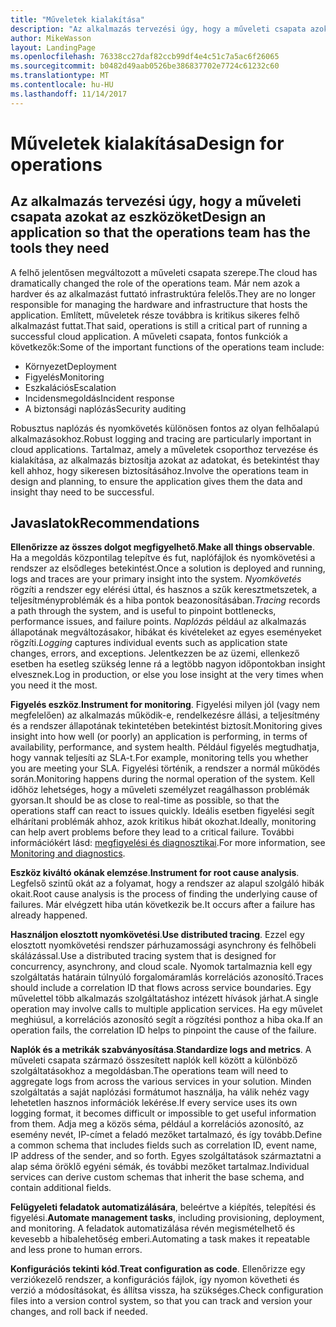 ```yaml
---
title: "Műveletek kialakítása"
description: "Az alkalmazás tervezési úgy, hogy a műveleti csapata azokat az eszközöket"
author: MikeWasson
layout: LandingPage
ms.openlocfilehash: 76338cc27daf82ccb99df4e4c51c7a5ac6f26065
ms.sourcegitcommit: b0482d49aab0526be386837702e7724c61232c60
ms.translationtype: MT
ms.contentlocale: hu-HU
ms.lasthandoff: 11/14/2017
---
```

# <a name="design-for-operations"></a><span data-ttu-id="fecc5-103">Műveletek kialakítása</span><span class="sxs-lookup"><span data-stu-id="fecc5-103">Design for operations</span></span>

## <a name="design-an-application-so-that-the-operations-team-has-the-tools-they-need"></a><span data-ttu-id="fecc5-104">Az alkalmazás tervezési úgy, hogy a műveleti csapata azokat az eszközöket</span><span class="sxs-lookup"><span data-stu-id="fecc5-104">Design an application so that the operations team has the tools they need</span></span>

<span data-ttu-id="fecc5-105">A felhő jelentősen megváltozott a műveleti csapata szerepe.</span><span class="sxs-lookup"><span data-stu-id="fecc5-105">The cloud has dramatically changed the role of the operations team.</span></span> <span data-ttu-id="fecc5-106">Már nem azok a hardver és az alkalmazást futtató infrastruktúra felelős.</span><span class="sxs-lookup"><span data-stu-id="fecc5-106">They are no longer responsible for managing the hardware and infrastructure that hosts the application.</span></span>  <span data-ttu-id="fecc5-107">Említett, műveletek része továbbra is kritikus sikeres felhő alkalmazást futtat.</span><span class="sxs-lookup"><span data-stu-id="fecc5-107">That said, operations is still a critical part of running a successful cloud application.</span></span> <span data-ttu-id="fecc5-108">A műveleti csapata, fontos funkciók a következők:</span><span class="sxs-lookup"><span data-stu-id="fecc5-108">Some of the important functions of the operations team include:</span></span>

- <span data-ttu-id="fecc5-109">Környezet</span><span class="sxs-lookup"><span data-stu-id="fecc5-109">Deployment</span></span>
- <span data-ttu-id="fecc5-110">Figyelés</span><span class="sxs-lookup"><span data-stu-id="fecc5-110">Monitoring</span></span>
- <span data-ttu-id="fecc5-111">Eszkalációs</span><span class="sxs-lookup"><span data-stu-id="fecc5-111">Escalation</span></span>
- <span data-ttu-id="fecc5-112">Incidensmegoldás</span><span class="sxs-lookup"><span data-stu-id="fecc5-112">Incident response</span></span>
- <span data-ttu-id="fecc5-113">A biztonsági naplózás</span><span class="sxs-lookup"><span data-stu-id="fecc5-113">Security auditing</span></span>

<span data-ttu-id="fecc5-114">Robusztus naplózás és nyomkövetés különösen fontos az olyan felhőalapú alkalmazásokhoz.</span><span class="sxs-lookup"><span data-stu-id="fecc5-114">Robust logging and tracing are particularly important in cloud applications.</span></span> <span data-ttu-id="fecc5-115">Tartalmaz, amely a műveletek csoporthoz tervezése és kialakítása, az alkalmazás biztosítja azokat az adatokat, és betekintést thay kell ahhoz, hogy sikeresen biztosításához.</span><span class="sxs-lookup"><span data-stu-id="fecc5-115">Involve the operations team in design and planning, to ensure the application gives them the data and insight thay need to be successful.</span></span>  <!-- to do: Link to DevOps checklist -->

## <a name="recommendations"></a><span data-ttu-id="fecc5-116">Javaslatok</span><span class="sxs-lookup"><span data-stu-id="fecc5-116">Recommendations</span></span>

<span data-ttu-id="fecc5-117">**Ellenőrizze az összes dolgot megfigyelhető**.</span><span class="sxs-lookup"><span data-stu-id="fecc5-117">**Make all things observable**.</span></span> <span data-ttu-id="fecc5-118">Ha a megoldás központilag telepítve és fut, naplófájlok és nyomkövetési a rendszer az elsődleges betekintést.</span><span class="sxs-lookup"><span data-stu-id="fecc5-118">Once a solution is deployed and running, logs and traces are your primary insight into the system.</span></span> <span data-ttu-id="fecc5-119">*Nyomkövetés* rögzíti a rendszer egy elérési úttal, és hasznos a szűk keresztmetszetek, a teljesítményproblémák és a hiba pontok beazonosításában.</span><span class="sxs-lookup"><span data-stu-id="fecc5-119">*Tracing* records a path through the system, and is useful to pinpoint bottlenecks, performance issues, and failure points.</span></span> <span data-ttu-id="fecc5-120">*Naplózás* például az alkalmazás állapotának megváltozásakor, hibákat és kivételeket az egyes eseményeket rögzíti.</span><span class="sxs-lookup"><span data-stu-id="fecc5-120">*Logging* captures individual events such as application state changes, errors, and exceptions.</span></span> <span data-ttu-id="fecc5-121">Jelentkezzen be az üzemi, ellenkező esetben ha esetleg szükség lenne rá a legtöbb nagyon időpontokban insight elvesznek.</span><span class="sxs-lookup"><span data-stu-id="fecc5-121">Log in production, or else you lose insight at the very times when you need it the most.</span></span>

<span data-ttu-id="fecc5-122">**Figyelés eszköz**.</span><span class="sxs-lookup"><span data-stu-id="fecc5-122">**Instrument for monitoring**.</span></span> <span data-ttu-id="fecc5-123">Figyelési milyen jól (vagy nem megfelelően) az alkalmazás működik-e, rendelkezésre állási, a teljesítmény és a rendszer állapotának tekintetében betekintést biztosít.</span><span class="sxs-lookup"><span data-stu-id="fecc5-123">Monitoring gives insight into how well (or poorly) an application is performing, in terms of availability, performance, and system health.</span></span> <span data-ttu-id="fecc5-124">Például figyelés megtudhatja, hogy vannak teljesíti az SLA-t.</span><span class="sxs-lookup"><span data-stu-id="fecc5-124">For example, monitoring tells you whether you are meeting your SLA.</span></span> <span data-ttu-id="fecc5-125">Figyelési történik, a rendszer a normál működés során.</span><span class="sxs-lookup"><span data-stu-id="fecc5-125">Monitoring happens during the normal operation of the system.</span></span> <span data-ttu-id="fecc5-126">Kell időhöz lehetséges, hogy a műveleti személyzet reagálhasson problémák gyorsan.</span><span class="sxs-lookup"><span data-stu-id="fecc5-126">It should be as close to real-time as possible, so that the operations staff can react to issues quickly.</span></span> <span data-ttu-id="fecc5-127">Ideális esetben figyelési segít elhárítani problémák ahhoz, azok kritikus hibát okozhat.</span><span class="sxs-lookup"><span data-stu-id="fecc5-127">Ideally, monitoring can help avert problems before they lead to a critical failure.</span></span> <span data-ttu-id="fecc5-128">További információkért lásd: [megfigyelési és diagnosztikai][monitoring].</span><span class="sxs-lookup"><span data-stu-id="fecc5-128">For more information, see [Monitoring and diagnostics][monitoring].</span></span>

<span data-ttu-id="fecc5-129">**Eszköz kiváltó okának elemzése**.</span><span class="sxs-lookup"><span data-stu-id="fecc5-129">**Instrument for root cause analysis**.</span></span> <span data-ttu-id="fecc5-130">Legfelső szintű okát az a folyamat, hogy a rendszer az alapul szolgáló hibák okait.</span><span class="sxs-lookup"><span data-stu-id="fecc5-130">Root cause analysis is the process of finding the underlying cause of failures.</span></span> <span data-ttu-id="fecc5-131">Már elvégzett hiba után következik be.</span><span class="sxs-lookup"><span data-stu-id="fecc5-131">It occurs after a failure has already happened.</span></span> 

<span data-ttu-id="fecc5-132">**Használjon elosztott nyomkövetési**.</span><span class="sxs-lookup"><span data-stu-id="fecc5-132">**Use distributed tracing**.</span></span> <span data-ttu-id="fecc5-133">Ezzel egy elosztott nyomkövetési rendszer párhuzamossági asynchrony és felhőbeli skálázással.</span><span class="sxs-lookup"><span data-stu-id="fecc5-133">Use a distributed tracing system that is designed for concurrency, asynchrony, and cloud scale.</span></span> <span data-ttu-id="fecc5-134">Nyomok tartalmaznia kell egy szolgáltatás határain túlnyúló forgalomáramlás korrelációs azonosító.</span><span class="sxs-lookup"><span data-stu-id="fecc5-134">Traces should include a correlation ID that flows across service boundaries.</span></span> <span data-ttu-id="fecc5-135">Egy művelettel több alkalmazás szolgáltatáshoz intézett hívások járhat.</span><span class="sxs-lookup"><span data-stu-id="fecc5-135">A single operation may involve calls to multiple application services.</span></span> <span data-ttu-id="fecc5-136">Ha egy művelet meghiúsul, a korrelációs azonosító segít a rögzítési ponthoz a hiba oka.</span><span class="sxs-lookup"><span data-stu-id="fecc5-136">If an operation fails, the correlation ID helps to pinpoint the cause of the failure.</span></span> 

<span data-ttu-id="fecc5-137">**Naplók és a metrikák szabványosítása**.</span><span class="sxs-lookup"><span data-stu-id="fecc5-137">**Standardize logs and metrics**.</span></span> <span data-ttu-id="fecc5-138">A műveleti csapata származó összesített naplók kell között a különböző szolgáltatásokhoz a megoldásban.</span><span class="sxs-lookup"><span data-stu-id="fecc5-138">The operations team will need to aggregate logs from across the various services in your solution.</span></span> <span data-ttu-id="fecc5-139">Minden szolgáltatás a saját naplózási formátumot használja, ha válik nehéz vagy lehetetlen hasznos információk lekérése.</span><span class="sxs-lookup"><span data-stu-id="fecc5-139">If every service uses its own logging format, it becomes difficult or impossible to get useful information from them.</span></span> <span data-ttu-id="fecc5-140">Adja meg a közös séma, például a korrelációs azonosító, az esemény nevét, IP-címet a feladó mezőket tartalmazó, és így tovább.</span><span class="sxs-lookup"><span data-stu-id="fecc5-140">Define a common schema that includes fields such as correlation ID, event name, IP address of the sender, and so forth.</span></span> <span data-ttu-id="fecc5-141">Egyes szolgáltatások származtatni a alap séma öröklő egyéni sémák, és további mezőket tartalmaz.</span><span class="sxs-lookup"><span data-stu-id="fecc5-141">Individual services can derive custom schemas that inherit the base schema, and contain additional fields.</span></span>

<span data-ttu-id="fecc5-142">**Felügyeleti feladatok automatizálására**, beleértve a kiépítés, telepítési és figyelési.</span><span class="sxs-lookup"><span data-stu-id="fecc5-142">**Automate management tasks**, including provisioning, deployment, and monitoring.</span></span> <span data-ttu-id="fecc5-143">A feladatok automatizálása révén megismételhető és kevesebb a hibalehetőség emberi.</span><span class="sxs-lookup"><span data-stu-id="fecc5-143">Automating a task makes it repeatable and less prone to human errors.</span></span> 

<span data-ttu-id="fecc5-144">**Konfigurációs tekinti kód**.</span><span class="sxs-lookup"><span data-stu-id="fecc5-144">**Treat configuration as code**.</span></span> <span data-ttu-id="fecc5-145">Ellenőrizze egy verziókezelő rendszer, a konfigurációs fájlok, így nyomon követheti és verzió a módosításokat, és állítsa vissza, ha szükséges.</span><span class="sxs-lookup"><span data-stu-id="fecc5-145">Check configuration files into a version control system, so that you can track and version your changes, and roll back if needed.</span></span> 


<!-- links -->

[monitoring]: ../../best-practices/monitoring.md


